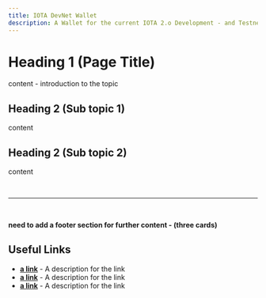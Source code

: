 ```yaml
---
title: IOTA DevNet Wallet
description: A Wallet for the current IOTA 2.o Development - and Testnet. Offers a lot of Functions that will become available in the IOTA 2.0 Mainnet. No real IOTA Tokens are used here.
---
```



# Heading 1 (Page Title)

content - introduction to the topic


## Heading 2 (Sub topic 1)

content 

## Heading 2 (Sub topic 2)

content



<br/>

----

<br/>

**need to add a footer section for further content - (three cards)**

## Useful Links
- **[a link](https://linkgoes.here)** - A description for the link
- **[a link](https://linkgoes.here)** - A description for the link
- **[a link](https://linkgoes.here)** - A description for the link


